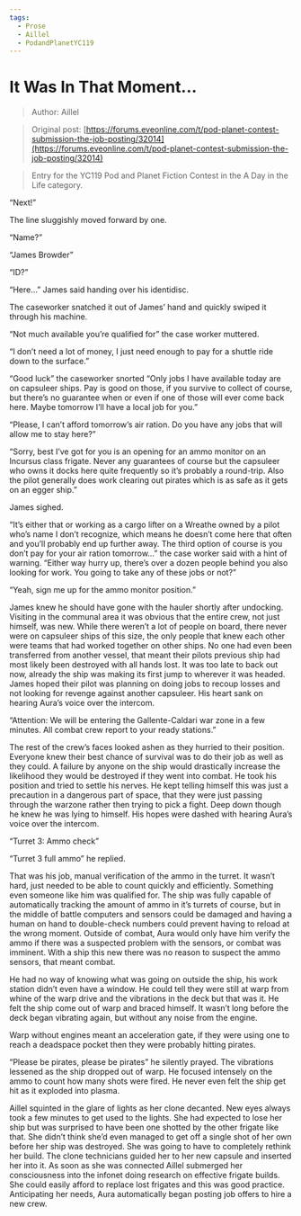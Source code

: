 ```yaml
---
tags:
  - Prose
  - Aillel
  - PodandPlanetYC119
---
```


# It Was In That Moment...

> Author: Aillel

> Original post: [https://forums.eveonline.com/t/pod-planet-contest-submission-the-job-posting/32014](https://forums.eveonline.com/t/pod-planet-contest-submission-the-job-posting/32014)

> Entry for the YC119 Pod and Planet Fiction Contest in the A Day in the Life category.


“Next!”

The line sluggishly moved forward by one.

“Name?”

“James Browder”

“ID?”

“Here…” James said handing over his identidisc.

The caseworker snatched it out of James’ hand and quickly swiped it through his machine.

“Not much available you’re qualified for” the case worker muttered.

“I don’t need a lot of money, I just need enough to pay for a shuttle ride down to the surface.”

“Good luck” the caseworker snorted “Only jobs I have available today are on capsuleer ships. Pay is good on those, if you survive to collect of course, but there’s no guarantee when or even if one of those will ever come back here. Maybe tomorrow I’ll have a local job for you.”

“Please, I can’t afford tomorrow’s air ration. Do you have any jobs that will allow me to stay here?”

“Sorry, best I’ve got for you is an opening for an ammo monitor on an Incursus class frigate. Never any guarantees of course but the capsuleer who owns it docks here quite frequently so it’s probably a round-trip. Also the pilot generally does work clearing out pirates which is as safe as it gets on an egger ship.”

James sighed.

“It’s either that or working as a cargo lifter on a Wreathe owned by a pilot who’s name I don’t recognize, which means he doesn’t come here that often and you’ll probably end up further away. The third option of course is you don’t pay for your air ration tomorrow…” the case worker said with a hint of warning. “Either way hurry up, there’s over a dozen people behind you also looking for work. You going to take any of these jobs or not?”

“Yeah, sign me up for the ammo monitor position.”

James knew he should have gone with the hauler shortly after undocking. Visiting in the communal area it was obvious that the entire crew, not just himself, was new. While there weren’t a lot of people on board, there never were on capsuleer ships of this size, the only people that knew each other were teams that had worked together on other ships. No one had even been transferred from another vessel, that meant their pilots previous ship had most likely been destroyed with all hands lost. It was too late to back out now, already the ship was making its first jump to wherever it was headed. James hoped their pilot was planning on doing jobs to recoup losses and not looking for revenge against another capsuleer. His heart sank on hearing Aura’s voice over the intercom.

“Attention: We will be entering the Gallente-Caldari war zone in a few minutes. All combat crew report to your ready stations.”

The rest of the crew’s faces looked ashen as they hurried to their position. Everyone knew their best chance of survival was to do their job as well as they could. A failure by anyone on the ship would drastically increase the likelihood they would be destroyed if they went into combat. He took his position and tried to settle his nerves. He kept telling himself this was just a precaution in a dangerous part of space, that they were just passing through the warzone rather then trying to pick a fight. Deep down though he knew he was lying to himself. His hopes were dashed with hearing Aura’s voice over the intercom.

“Turret 3: Ammo check”

“Turret 3 full ammo” he replied.

That was his job, manual verification of the ammo in the turret. It wasn’t hard, just needed to be able to count quickly and efficiently. Something even someone like him was qualified for. The ship was fully capable of automatically tracking the amount of ammo in it’s turrets of course, but in the middle of battle computers and sensors could be damaged and having a human on hand to double-check numbers could prevent having to reload at the wrong moment. Outside of combat, Aura would only have him verify the ammo if there was a suspected problem with the sensors, or combat was imminent. With a ship this new there was no reason to suspect the ammo sensors, that meant combat.

He had no way of knowing what was going on outside the ship, his work station didn’t even have a window. He could tell they were still at warp from whine of the warp drive and the vibrations in the deck but that was it. He felt the ship come out of warp and braced himself. It wasn’t long before the deck began vibrating again, but without any noise from the engine.

Warp without engines meant an acceleration gate, if they were using one to reach a deadspace pocket then they were probably hitting pirates.

“Please be pirates, please be pirates” he silently prayed. The vibrations lessened as the ship dropped out of warp. He focused intensely on the ammo to count how many shots were fired. He never even felt the ship get hit as it exploded into plasma.

Aillel squinted in the glare of lights as her clone decanted. New eyes always took a few minutes to get used to the lights. She had expected to lose her ship but was surprised to have been one shotted by the other frigate like that. She didn’t think she’d even managed to get off a single shot of her own before her ship was destroyed. She was going to have to completely rethink her build. The clone technicians guided her to her new capsule and inserted her into it. As soon as she was connected Aillel submerged her consciousness into the infonet doing research on effective frigate builds. She could easily afford to replace lost frigates and this was good practice. Anticipating her needs, Aura automatically began posting job offers to hire a new crew.